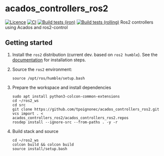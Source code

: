 # acados_controllers_ros2

[![Licence](https://img.shields.io/badge/License-Apache%202.0-blue.svg)](https://opensource.org/licenses/Apache-2.0)
[![CI](https://github.com/tpoignonec/acados_controllers_ros2/actions/workflows/ci.yml/badge.svg)](https://github.com/tpoignonec/acados_controllers_ros2/actions/workflows/ci.yml)
[![Build tests (iron)](../../actions/workflows/ci-iron.yaml/badge.svg?branch=main)](../../actions/workflows/ci-iron.yaml?query=branch:main)
[![Build tests (rolling)](../../actions/workflows/ci-rolling.yaml/badge.svg?branch=main)](../../actions/workflows/ci-rolling.yaml?query=branch:main)
Ros2 controllers using Acados and ros2-control


## Getting started

1. Install the `ros2` distribution (current dev. based on `ros2 humble`). See the [documentation](https://docs.ros.org/en/humble/Installation.html) for installation steps.

2. Source the `ros2` environment:
    ```shell
    source /opt/ros/humble/setup.bash
    ```
3. Prepare the workspace and install dependencies
    ```shell
    sudo apt install python3-colcon-common-extensions
    cd ~/ros2_ws
    cd src
    git clone https://github.com/tpoignonec/acados_controllers_ros2.git
    vcs import . < acados_controllers_ros2/acados_controllers_ros2.repos
    rosdep install --ignore-src --from-paths . -y -r
    ```

4. Build stack and source
    ```shell
    cd ~/ros2_ws
    colcon build && colcon build
    source install/setup.bash
    ```
